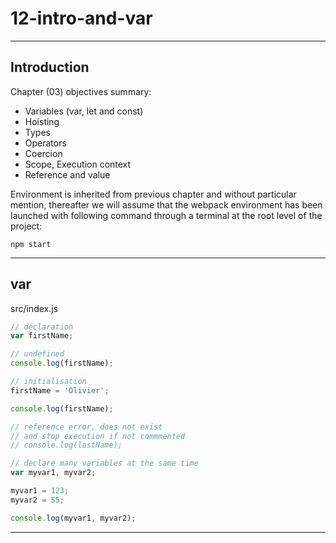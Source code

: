 # 12-intro-and-var

***

## Introduction

Chapter (03) objectives summary:

- Variables (var, let and const)  
- Hoisting  
- Types  
- Operators  
- Coercion  
- Scope, Execution context  
- Reference and value

Environment is inherited from previous chapter and without particular mention, thereafter we will assume that the webpack environment has been launched with following command through a terminal at the root level of the project:

```console
npm start
```

***

## var

src/index.js

```js
// declaration
var firstName;

// undefined
console.log(firstName);

// initialisation
firstName = 'Olivier';

console.log(firstName);

// reference error, does not exist
// and stop execution if not commmented
// console.log(lastName);

// declare many variables at the same time
var myvar1, myvar2;

myvar1 = 123;
myvar2 = 55;

console.log(myvar1, myvar2);
```

***
